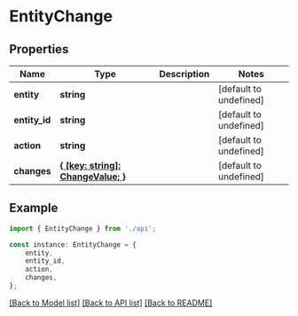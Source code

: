 # EntityChange


## Properties

Name | Type | Description | Notes
------------ | ------------- | ------------- | -------------
**entity** | **string** |  | [default to undefined]
**entity_id** | **string** |  | [default to undefined]
**action** | **string** |  | [default to undefined]
**changes** | [**{ [key: string]: ChangeValue; }**](ChangeValue.md) |  | [default to undefined]

## Example

```typescript
import { EntityChange } from './api';

const instance: EntityChange = {
    entity,
    entity_id,
    action,
    changes,
};
```

[[Back to Model list]](../README.md#documentation-for-models) [[Back to API list]](../README.md#documentation-for-api-endpoints) [[Back to README]](../README.md)
